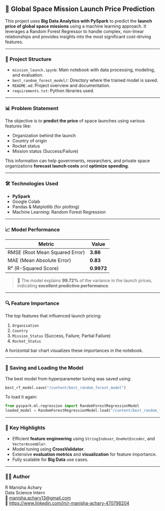 

## 🚀 Global Space Mission Launch Price Prediction

This project uses **Big Data Analytics with PySpark** to predict the **launch price of global space missions** using a machine learning approach. It leverages a Random Forest Regressor to handle complex, non-linear relationships and provides insights into the most significant cost-driving features.

---

### 📂 Project Structure

- `mission_launch.ipynb`: Main notebook with data processing, modeling, and evaluation.
- `best_random_forest_model/`: Directory where the trained model is saved.
- `README.md`: Project overview and documentation.
- `requirements.txt`: Python libraries used.

---

### 📊 Problem Statement

The objective is to **predict the price** of space launches using various features like:

- Organization behind the launch
- Country of origin
- Rocket status
- Mission status (Success/Failure)

This information can help governments, researchers, and private space organizations **forecast launch costs** and **optimize spending**.

---

### 🛠️ Technologies Used

- **PySpark**
- Google Colab
- Pandas & Matplotlib (for plotting)
- Machine Learning: Random Forest Regression

---

### 📈 Model Performance

| Metric | Value |
|--------|-------|
| RMSE (Root Mean Squared Error) | **3.86** |
| MAE (Mean Absolute Error)      | **0.83** |
| R² (R-Squared Score)           | **0.9972** |

> 📌 The model explains **99.72%** of the variance in the launch prices, indicating **excellent predictive performance**.

---

### 🔍 Feature Importance

The top features that influenced launch pricing:

1. `Organisation`
2. `Country`
3. `Mission_Status` (Success, Failure, Partial Failure)
4. `Rocket_Status`

A horizontal bar chart visualizes these importances in the notebook.

---

### 💾 Saving and Loading the Model

The best model from hyperparameter tuning was saved using:

```python
best_rf_model.save("/content/best_random_forest_model")
```

To load it again:

```python
from pyspark.ml.regression import RandomForestRegressionModel
loaded_model = RandomForestRegressionModel.load("/content/best_random_forest_model")
```

---

### 📌 Key Highlights

- Efficient **feature engineering** using `StringIndexer`, `OneHotEncoder`, and `VectorAssembler`.
- Model tuning using **CrossValidator**.
- Extensive **evaluation metrics** and **visualization** for feature importance.
- Fully scalable for **Big Data** use cases.

---

### 🙋‍♂️ Author

R Manisha Achary<br>
Data Science Intern <br> 
📧 manisha.achary13@gmail.com<br>
🔗 https://www.linkedin.com/in/r-manisha-achary-470798204

